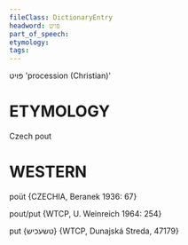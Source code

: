 ```yaml
---
fileClass: DictionaryEntry
headword: פּויט
part_of_speech: 
etymology: 
tags: 
---
```

פּויט
'procession (Christian)'

ETYMOLOGY
===========
Czech pout

WESTERN
========

poüt {CZECHIA, Beranek 1936: 67}

pout/put {WTCP, U. Weinreich 1964: 254}

put {טשעכיש} {WTCP, Dunajská Streda, 47179}
